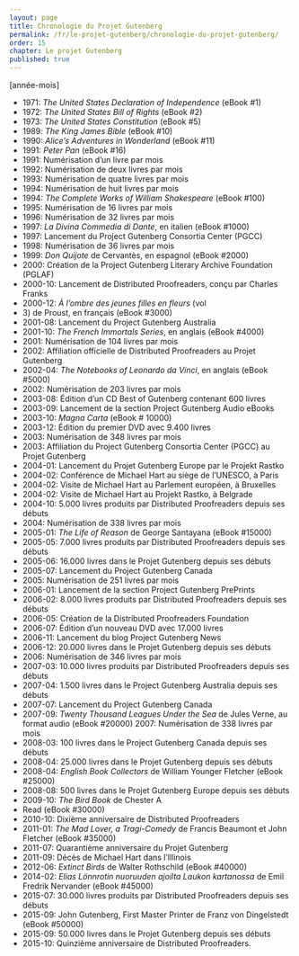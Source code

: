 ```yaml
---
layout: page
title: Chronologie du Projet Gutenberg
permalink: /fr/le-projet-gutenberg/chronologie-du-projet-gutenberg/
order: 15
chapter: Le projet Gutenberg
published: true
---
```

<p>[année-mois]</p>
<ul>
  <li>1971: <em>The United States Declaration of Independence</em> (eBook #1)</li>
  <li>1972: <em>The United States Bill of Rights</em> (eBook #2)</li>
  <li>1973: <em>The United States Constitution</em> (eBook #5)</li>
  <li>1989<em>: The King James Bible</em> (eBook #10)</li>
  <li>1990: <em>Alice’s Adventures in Wonderland</em> (eBook #11)</li>
  <li>1991: <em>Peter Pan </em>(eBook #16)</li>
  <li>1991: Numérisation d’un livre par mois</li>
  <li>1992: Numérisation de deux livres par mois</li>
  <li>1993: Numérisation de quatre livres par mois</li>
  <li>1994: Numérisation de huit livres par mois</li>
  <li>1994: <em>The Complete Works of William Shakespeare</em> (eBook #100)</li>
  <li>1995: Numérisation de 16 livres par mois</li>
  <li>1996: Numérisation de 32 livres par mois</li>
  <li>1997: <em>La Divina Commedia di Dante</em>, en italien (eBook #1000)</li>
  <li>1997: Lancement du Project Gutenberg Consortia Center (PGCC)</li>
  <li>1998: Numérisation de 36 livres par mois</li>
  <li>1999: <em>Don Quijote</em> de Cervantès, en espagnol (eBook #2000)</li>
  <li>2000: Création de la Project Gutenberg Literary Archive Foundation (PGLAF)</li>
  <li>2000-10: Lancement de Distributed Proofreaders, conçu par Charles Franks</li>
  <li>2000-12: <em>À l’ombre des jeunes filles en fleurs</em> (vol</li>
  <li>3) de Proust, en français (eBook #3000)</li>
  <li>2001-08: Lancement du Project Gutenberg Australia</li>
  <li>2001-10: <em>The French Immortals Series</em>, en anglais (eBook #4000)</li>
  <li>2001: Numérisation de 104 livres par mois</li>
  <li>2002: Affiliation officielle de Distributed Proofreaders au Projet Gutenberg</li>
  <li>2002-04: <em>The Notebooks of Leonardo da Vinci</em>, en anglais (eBook #5000)</li>
  <li>2002: Numérisation de 203 livres par mois</li>
  <li>2003-08: Édition d’un CD Best of Gutenberg contenant 600 livres</li>
  <li>2003-09: Lancement de la section Project Gutenberg Audio eBooks</li>
  <li>2003-10: <em>Magna Carta</em> (eBook # 10000)</li>
  <li>2003-12: Édition du premier DVD avec 9.400 livres</li>
  <li>2003: Numérisation de 348 livres par mois</li>
  <li>2003: Affiliation du Project Gutenberg Consortia Center (PGCC) au Projet Gutenberg</li>
  <li>2004-01: Lancement du Projet Gutenberg Europe par le Projekt Rastko</li>
  <li>2004-02: Conférence de Michael Hart au siège de l’UNESCO, à Paris</li>
  <li>2004-02: Visite de Michael Hart au Parlement européen, à Bruxelles</li>
  <li>2004-02: Visite de Michael Hart au Projekt Rastko, à Belgrade</li>
  <li>2004-10: 5.000 livres produits par Distributed Proofreaders depuis ses débuts</li>
  <li>2004: Numérisation de 338 livres par mois</li>
  <li>2005-01: <em>The Life of Reason</em> de George Santayana (eBook #15000)</li>
  <li>2005-05: 7.000 livres produits par Distributed Proofreaders depuis ses débuts</li>
  <li>2005-06: 16.000 livres dans le Projet Gutenberg depuis ses débuts</li>
  <li>2005-07: Lancement du Project Gutenberg Canada</li>
  <li>2005: Numérisation de 251 livres par mois</li>
  <li>2006-01: Lancement de la section Project Gutenberg PrePrints</li>
  <li>2006-02: 8.000 livres produits par Distributed Proofreaders depuis ses débuts</li>
  <li>2006-05: Création de la Distributed Proofreaders Foundation</li>
  <li>2006-07: Édition d’un nouveau DVD avec 17.000 livres</li>
  <li>2006-11: Lancement du blog Project Gutenberg News</li>
  <li>2006-12: 20.000 livres dans le Projet Gutenberg depuis ses débuts</li>
  <li>2006: Numérisation de 346 livres par mois</li>
  <li>2007-03: 10.000 livres produits par Distributed Proofreaders depuis ses débuts</li>
  <li>2007-04: 1.500 livres dans le Project Gutenberg Australia depuis ses débuts</li>
  <li>2007-07: Lancement du Project Gutenberg Canada</li>
  <li>2007-09: <em>Twenty Thousand Leagues Under the Sea</em> de Jules Verne, au format audio (eBook #20000) 2007: Numérisation de 338 livres par mois</li>
  <li>2008-03: 100 livres dans le Project Gutenberg Canada depuis ses débuts</li>
  <li>2008-04: 25.000 livres dans le Projet Gutenberg depuis ses débuts</li>
  <li>2008-04: <em>English Book Collectors</em> de William Younger Fletcher (eBook #25000)</li>
  <li>2008-08: 500 livres dans le Projet Gutenberg Europe depuis ses débuts</li>
  <li>2009-10: <em>The Bird Book</em> de Chester A</li>
  <li>Read (eBook #30000)</li>
  <li>2010-10: Dixième anniversaire de Distributed Proofreaders</li>
  <li>2011-01: <em>The Mad Lover, a Tragi-Comedy</em> de Francis Beaumont et John Fletcher (eBook #35000)</li>
  <li>2011-07: Quarantième anniversaire du Projet Gutenberg</li>
  <li>2011-09: Décès de Michael Hart dans l’Illinois</li>
  <li>2012-06: <em>Extinct Birds</em> de Walter Rothschild (eBook #40000)</li>
  <li>2014-02: <em>Elias Lönnrotin nuoruuden ajoilta Laukon kartanossa</em> de Emil Fredrik Nervander (eBook #45000)</li>
  <li>2015-07: 30.000 livres produits par Distributed Proofreaders depuis ses débuts</li>
  <li>2015-09: John Gutenberg, First Master Printer de Franz von Dingelstedt (eBook #50000)</li>
  <li>2015-09: 50.000 livres dans le Projet Gutenberg depuis ses débuts</li>
  <li>2015-10: Quinzième anniversaire de Distributed Proofreaders.</li>
</ul>